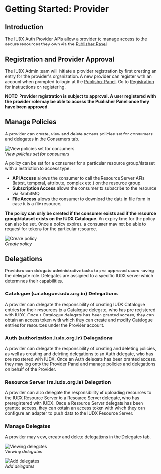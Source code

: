 # Getting Started: Provider

## Introduction

The IUDX Auth Provider APIs allow a provider to manage access to the secure resources they own via the [Publisher Panel](https://publisher.iudx.org.in)

## Registration and Provider Approval

The IUDX Admin team will initiate a provider registration by first creating an entry for the provider's organization. A new provider can register with an account when prompted to login at the [Publisher Panel](https://publisher.iudx.org.in). Go to [Registration](./registration.md) for instructions on registering.

**NOTE: Provider registration is subject to approval. A user registered with the provider role may be able to access the Publisher Panel once they have been approved**. 

## Manage Policies
A provider can create, view and delete access policies set for consumers and delegates in the Consumers tab.

![View policies set for consumers](../resources/auth/view-pols.png)<br/>
*View policies set for consumers*
 
A policy can be set for a consumer for a particular resource group/dataset with a restriction to access type. 

- **API Access** allows the consumer to call the Resource Server APIs (latest, temporal, attribute, complex etc.) on the resource group. 
- **Subscription Access** allows the consumer to subscribe to the resource via RabbitMQ.
- **File Access** allows the consumer to download the data in file form in case it is a file resource.

**The policy can only be created if the consumer exists and if the resource group/dataset exists on the IUDX Catalogue**. An expiry time for the policy can also be set. Once a policy expires, a consumer may not be able to request for tokens for the particular resource.

![Create policy](../resources/auth/create-policy.png)<br/>
*Create policy*

## Delegations

Providers can delegate administrative tasks to pre-approved users having the delegate role. Delegates are assigned to a specific IUDX server which determines their capabilities.

### Catalogue (catalogue.iudx.org.in) Delegations
A provider can delegate the responsibility of creating IUDX Catalogue entries for their resources to a Catalogue delegate, who has pre registered with IUDX. Once a Catalogue delegate has been granted access, they can obtain an access token with which they can create and modify Catalogue entries for resources under the Provider account.

### Auth (authorization.iudx.org.in) Delegations
A provider can delegate the responsibility of creating and deleting policies, as well as creating and deleting delegations to an Auth delegate, who has pre registered with IUDX. Once an Auth delegate has been granted access, they may log onto the Provider Panel and manage policies and delegations on behalf of the Provider.

### Resource Server (rs.iudx.org.in) Delegation
A provider can also delegate the responsibility of uploading resources to the IUDX Resource Server to a Resource Server delegate, who has preregistered with IUDX. Once a Resource Server delegate has been granted access, they can obtain an access token with which they can configure an adapter to push data to the IUDX Resource Server.

### Manage Delegates
A provider may view, create and delete delegations in the Delegates tab.

![Viewing delegates](../resources/auth/view-delegates.png)<br/>
*Viewing delegates*

![Add delegates](../resources/auth/create-delegate.png)<br/>
*Add delegates*
